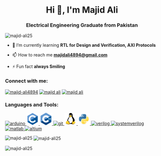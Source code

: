 <h1 align="center">Hi 👋, I'm Majid Ali</h1>
<h3 align="center">Electrical Engineering Graduate from Pakistan</h3>

<p align="left"> <img src="https://komarev.com/ghpvc/?username=majid-ali25&label=Profile%20views&color=0e75b6&style=flat" alt="majid-ali25" /> </p>

- 🌱 I’m currently learning **RTL for Design and Verification, AXI Protocols**

- 📫 How to reach me **majidali4894@gmail.com**

- ⚡ Fun fact **always Smiling**

<h3 align="left">Connect with me:</h3>
<p align="left">
<a href="https://linkedin.com/in/majid-ali4894" target="blank"><img align="center" src="https://raw.githubusercontent.com/rahuldkjain/github-profile-readme-generator/master/src/images/icons/Social/linked-in-alt.svg" alt="majid-ali4894" height="30" width="40" /></a>
<a href="https://fb.com/majid ali" target="blank"><img align="center" src="https://raw.githubusercontent.com/rahuldkjain/github-profile-readme-generator/master/src/images/icons/Social/facebook.svg" alt="majid ali" height="30" width="40" /></a>
<a href="https://instagram.com/majid ali" target="blank"><img align="center" src="https://raw.githubusercontent.com/rahuldkjain/github-profile-readme-generator/master/src/images/icons/Social/instagram.svg" alt="majid ali" height="30" width="40" /></a>
</p>

<h3 align="left">Languages and Tools:</h3>
<p align="left">
  <a href="https://www.arduino.cc/" target="_blank" rel="noreferrer"> 
    <img src="https://cdn.worldvectorlogo.com/logos/arduino-1.svg" alt="arduino" width="40" height="40"/> 
  </a>
  <a href="https://www.cprogramming.com/" target="_blank" rel="noreferrer"> 
    <img src="https://raw.githubusercontent.com/devicons/devicon/master/icons/c/c-original.svg" alt="c" width="40" height="40"/> 
  </a>
  <a href="https://www.w3schools.com/cpp/" target="_blank" rel="noreferrer"> 
    <img src="https://raw.githubusercontent.com/devicons/devicon/master/icons/cplusplus/cplusplus-original.svg" alt="cplusplus" width="40" height="40"/> 
  </a>
  <a href="https://git-scm.com/" target="_blank" rel="noreferrer"> 
    <img src="https://www.vectorlogo.zone/logos/git-scm/git-scm-icon.svg" alt="git" width="40" height="40"/> 
  </a>
  <a href="https://www.linux.org/" target="_blank" rel="noreferrer"> 
    <img src="https://raw.githubusercontent.com/devicons/devicon/master/icons/linux/linux-original.svg" alt="linux" width="40" height="40"/> 
  </a>
  <a href="https://www.python.org" target="_blank" rel="noreferrer"> 
    <img src="https://raw.githubusercontent.com/devicons/devicon/master/icons/python/python-original.svg" alt="python" width="40" height="40"/> 
  </a>
  <a href="https://www.verilog.com" target="_blank" rel="noreferrer"> 
    <img src="https://static-00.iconduck.com/assets.00/file-type-verilog-icon-256x256-goe8p7qm.png" alt="verilog" width="40" height="40"/> 
  </a>
  <a href="https://www.systemverilog.com" target="_blank" rel="noreferrer"> 
    <img src="[https://www.systemverilog.com/img/systemverilog.png](https://eirikpre.gallerycdn.vsassets.io/extensions/eirikpre/systemverilog/0.13.9/1705538304159/Microsoft.VisualStudio.Services.Icons.Default)" alt="systemverilog" width="40" height="40"/> 
  </a>
  <a href="https://www.mathworks.com/products/matlab.html" target="_blank" rel="noreferrer"> 
    <img src="https://upload.wikimedia.org/wikipedia/commons/2/21/Matlab_Logo.png" alt="matlab" width="40" height="40"/> 
  </a>
  <a href="https://www.altium.com/" target="_blank" rel="noreferrer"> 
    <img src="https://upload.wikimedia.org/wikipedia/commons/thumb/4/4a/Altium_Logo.png/1200px-Altium_Logo.png" alt="altium" width="40" height="40"/> 
  </a>
</p>

<p><img align="left" src="https://github-readme-stats.vercel.app/api/top-langs?username=majid-ali25&show_icons=true&locale=en&layout=compact" alt="majid-ali25" /></p>

<p>&nbsp;<img align="center" src="https://github-readme-stats.vercel.app/api?username=majid-ali25&show_icons=true&locale=en" alt="majid-ali25" /></p>

<p><img align="center" src="https://github-readme-streak-stats.herokuapp.com/?user=majid-ali25&" alt="majid-ali25" /></p>
